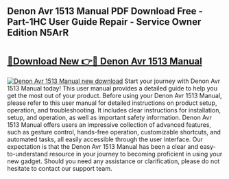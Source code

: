 ## Denon Avr 1513 Manual PDF Download Free - Part-1HC User Guide Repair - Service Owner Edition N5ArR

# <h2><a href="http://bc13474.oget.top/?id=Denon+Avr+1513+Manual">🔗Download New 👉🔴 Denon Avr 1513 Manual</a></h2>

[![Denon Avr 1513 Manual new download](https://i.imgur.com/5g1atiW.png)](http://bc13474.oget.top/?id=Denon+Avr+1513+Manual)
Start your journey with Denon Avr 1513 Manual today! This user manual provides a detailed guide to help you get the most out of your product. Before using your Denon Avr 1513 Manual, please refer to this user manual for detailed instructions on product setup, operation, and troubleshooting. It includes clear instructions for installation, setup, and operation, as well as important safety information. Denon Avr 1513 Manual offers users an impressive collection of advanced features, such as gesture control, hands-free operation, customizable shortcuts, and automated tasks, all easily accessible through the user interface. Our expectation is that the Denon Avr 1513 Manual has been a clear and easy-to-understand resource in your journey to becoming proficient in using your new gadget. Should you need any assistance or clarification, please do not hesitate to contact our support team.
